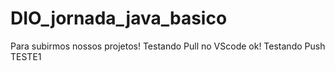 # DIO_jornada_java_basico
Para subirmos nossos projetos!
Testando Pull no VScode ok!
Testando Push TESTE1


